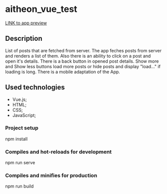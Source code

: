 # aitheon_vue_test
  [LINK to app preview](https://khrulenko.github.io/aitheon_vue_test/)

## Description
List of posts that are fetched from server.
The app feches posts from server and renders a list of them. Also there is an ability to click on a post and open it's details. There is a back button in opened post details.
Show more and Show less buttons load more posts or hide posts and display "load..." if loading is long.
There is a mobile adaptation of the App.

## Used technologies
- Vue.js;
- HTML;
- CSS;
- JavaScript;

### Project setup
npm install
### Compiles and hot-reloads for development
npm run serve
### Compiles and minifies for production
npm run build
